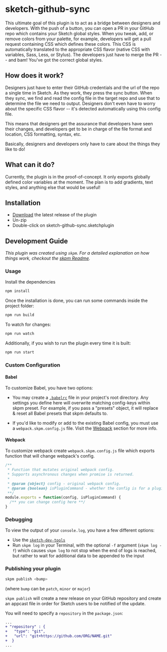# sketch-github-sync
This ultimate goal of this plugin is to act as a bridge between designers and developers. With the push of a button, you can open a PR in your GitHub repo which contains your Sketch global styles. When you tweak, add, or remove colors from your palette, for example, developers will get a pull request containing CSS which defines these colors. This CSS is automatically translated to the appropriate CSS flavor (native CSS with variables, Sass, Less, or Stylus). The developers just have to merge the PR -- and bam! You've got the correct global styles.

## How does it work?

Designers just have to enter their GitHub credentials and the url of the repo a single time in Sketch. As they work, they press the sync button. When they sync, we find and read the config file in the target repo and use that to determine the file we need to output. Designers don't even have to worry about the specific CSS flavor -- it's detected automatically using this config file.

This means that designers get the assurance that developers have seen their changes, and developers get to be in charge of the file format and location, CSS formatting, syntax, etc.

Basically, designers and developers only have to care about the things they like to do!

## What can it do?

Currently, the plugin is in the proof-of-concept. It only exports globally defined color variables at the moment. The plan is to add gradients, text styles, and anything else that would be useful!

## Installation
- [Download](../../releases/latest/download/sketch-github-sync.sketchplugin.zip) the latest release of the plugin
- Un-zip
- Double-click on sketch-github-sync.sketchplugin

## Development Guide

_This plugin was created using `skpm`. For a detailed explanation on how things work, checkout the [skpm Readme](https://github.com/skpm/skpm/blob/master/README.md)._

### Usage

Install the dependencies

```bash
npm install
```

Once the installation is done, you can run some commands inside the project folder:

```bash
npm run build
```

To watch for changes:

```bash
npm run watch
```

Additionally, if you wish to run the plugin every time it is built:

```bash
npm run start
```

### Custom Configuration

#### Babel

To customize Babel, you have two options:

- You may create a [`.babelrc`](https://babeljs.io/docs/usage/babelrc) file in your project's root directory. Any settings you define here will overwrite matching config-keys within skpm preset. For example, if you pass a "presets" object, it will replace & reset all Babel presets that skpm defaults to.

- If you'd like to modify or add to the existing Babel config, you must use a `webpack.skpm.config.js` file. Visit the [Webpack](#webpack) section for more info.

#### Webpack

To customize webpack create `webpack.skpm.config.js` file which exports function that will change webpack's config.

```js
/**
 * Function that mutates original webpack config.
 * Supports asynchronous changes when promise is returned.
 *
 * @param {object} config - original webpack config.
 * @param {boolean} isPluginCommand - whether the config is for a plugin command or a resource
 **/
module.exports = function(config, isPluginCommand) {
  /** you can change config here **/
}
```

### Debugging

To view the output of your `console.log`, you have a few different options:

- Use the [`sketch-dev-tools`](https://github.com/skpm/sketch-dev-tools)
- Run `skpm log` in your Terminal, with the optional `-f` argument (`skpm log -f`) which causes `skpm log` to not stop when the end of logs is reached, but rather to wait for additional data to be appended to the input

### Publishing your plugin

```bash
skpm publish <bump>
```

(where `bump` can be `patch`, `minor` or `major`)

`skpm publish` will create a new release on your GitHub repository and create an appcast file in order for Sketch users to be notified of the update.

You will need to specify a `repository` in the `package.json`:

```diff
...
+ "repository" : {
+   "type": "git",
+   "url": "git+https://github.com/ORG/NAME.git"
+  }
...
```
